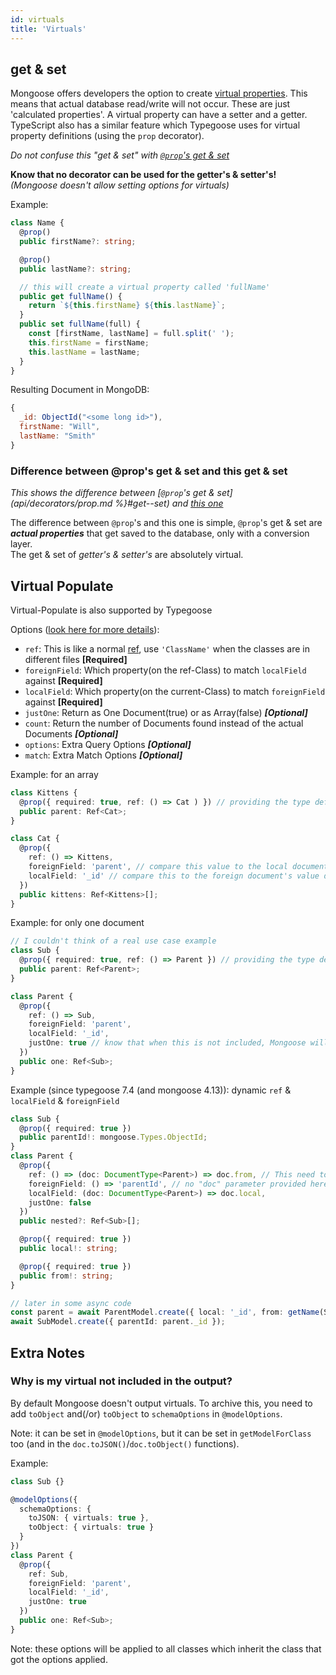 ```yaml
---
id: virtuals
title: 'Virtuals'
---
```


## get & set

Mongoose offers developers the option to create [virtual properties](http://mongoosejs.com/docs/api.html#schema_Schema-virtual). This means
that actual database read/write will not occur. These are just 'calculated properties'. A virtual property can have a setter and a getter.
TypeScript also has a similar feature which Typegoose uses for virtual property definitions (using the `prop` decorator).

*Do not confuse this "get & set" with [`@prop`'s get & set](api/decorators/prop.md#get--set)*

**Know that no decorator can be used for the getter's & setter's!** *(Mongoose doesn't allow setting options for virtuals)*

Example:

```ts
class Name {
  @prop()
  public firstName?: string;

  @prop()
  public lastName?: string;

  // this will create a virtual property called 'fullName'
  public get fullName() {
    return `${this.firstName} ${this.lastName}`;
  }
  public set fullName(full) {
    const [firstName, lastName] = full.split(' ');
    this.firstName = firstName;
    this.lastName = lastName;
  }
}
```

Resulting Document in MongoDB:

```js
{
  _id: ObjectId("<some long id>"),
  firstName: "Will",
  lastName: "Smith"
}
```

### Difference between @prop's get & set and this get & set

*This shows the difference between [`@prop`'s get & set](api/decorators/prop.md %}#get--set) and [this one](api/virtuals.md#get--set)*

The difference between `@prop`'s and this one is simple, `@prop`'s get & set are ***actual properties*** that get saved to the database, only with a conversion layer.  
The get & set of *getter's & setter's* are absolutely virtual.

## Virtual Populate

Virtual-Populate is also supported by Typegoose

Options ([look here for more details](https://mongoosejs.com/docs/api/schema.html#schema_Schema-virtual)):

- `ref`: This is like a normal [ref](https://typegoose.github.io/typegoose/docs/api/decorators/prop/#ref), use `'ClassName'` when the classes are in different files **[Required]**
- `foreignField`: Which property(on the ref-Class) to match `localField` against **[Required]**
- `localField`: Which property(on the current-Class) to match `foreignField` against **[Required]**
- `justOne`: Return as One Document(true) or as Array(false) ***[Optional]***
- `count`: Return the number of Documents found instead of the actual Documents ***[Optional]***
- `options`: Extra Query Options ***[Optional]***
- `match`: Extra Match Options ***[Optional]***

Example: for an array

```ts
class Kittens {
  @prop({ required: true, ref: () => Cat ) }) // providing the type deferred
  public parent: Ref<Cat>;
}

class Cat {
  @prop({
    ref: () => Kittens,
    foreignField: 'parent', // compare this value to the local document populate is called on
    localField: '_id' // compare this to the foreign document's value defined in "foreignField"
  })
  public kittens: Ref<Kittens>[];
}
```

Example: for only one document

```ts
// I couldn't think of a real use case example
class Sub {
  @prop({ required: true, ref: () => Parent }) // providing the type deferred
  public parent: Ref<Parent>;
}

class Parent {
  @prop({
    ref: () => Sub,
    foreignField: 'parent',
    localField: '_id',
    justOne: true // know that when this is not included, Mongoose will return an array
  })
  public one: Ref<Sub>;
}
```

Example (since typegoose 7.4 (and mongoose 4.13)): dynamic `ref` & `localField` & `foreignField`

```ts
class Sub {
  @prop({ required: true })
  public parentId!: mongoose.Types.ObjectId;
}
class Parent {
  @prop({
    ref: () => (doc: DocumentType<Parent>) => doc.from, // This need to be written this way, because since "typegoose@7.1" typegoose evaluates the first ref-function
    foreignField: () => 'parentId', // no "doc" parameter provided here
    localField: (doc: DocumentType<Parent>) => doc.local,
    justOne: false
  })
  public nested?: Ref<Sub>[];

  @prop({ required: true })
  public local!: string;

  @prop({ required: true })
  public from!: string;
}

// later in some async code
const parent = await ParentModel.create({ local: '_id', from: getName(Sub) });
await SubModel.create({ parentId: parent._id });
```

## Extra Notes

### Why is my virtual not included in the output?

By default Mongoose doesn't output virtuals. To archive this, you need to add `toObject` and(/or) `toObject` to `schemaOptions` in `@modelOptions`.

Note: it can be set in `@modelOptions`, but it can be set in `getModelForClass` too (and in the `doc.toJSON()`/`doc.toObject()` functions).

Example:

```ts
class Sub {}

@modelOptions({
  schemaOptions: {
    toJSON: { virtuals: true },
    toObject: { virtuals: true }
  }
})
class Parent {
  @prop({
    ref: Sub,
    foreignField: 'parent',
    localField: '_id',
    justOne: true
  })
  public one: Ref<Sub>;
}
```

Note: these options will be applied to all classes which inherit the class that got the options applied.
